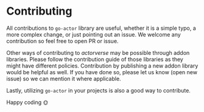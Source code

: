 # Contributing

All contributions to `go-actor` library are useful, whether it is a simple typo, a more complex change, or just pointing out an issue. We welcome any contribution so feel free to open PR or issue.
 
Other ways of contributing to _actorverse_ may be possible through addon libraries. Please follow the contribution guide of those libraries as they might have different policies. Contribution by publishing a new addon library would be helpful as well. If you have done so, please let us know (open new issue) so we can mention it where applicable.

Lastly, utilizing `go-actor` in your projects is also a good way to contribute. 

Happy coding 🌞
